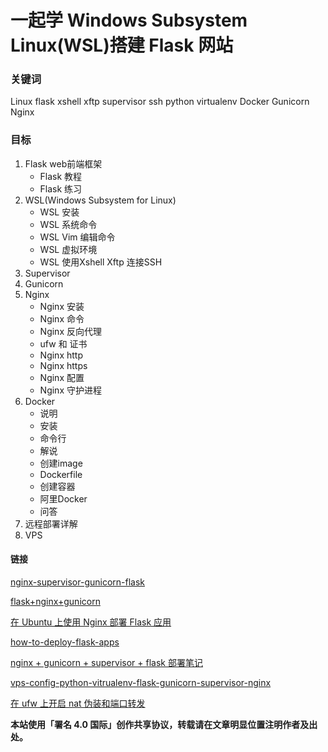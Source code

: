 # 一起学 Windows Subsystem Linux(WSL)搭建 Flask 网站

### 关键词
Linux flask xshell xftp supervisor ssh python virtualenv Docker Gunicorn Nginx

### 目标
1. Flask web前端框架
   * Flask 教程
   * Flask 练习
2. WSL(Windows Subsystem for Linux)
   * WSL 安装
   * WSL 系统命令
   * WSL Vim 编辑命令
   * WSL 虚拟环境
   * WSL 使用Xshell Xftp 连接SSH
3. Supervisor
4. Gunicorn
5. Nginx
   * Nginx 安装
   * Nginx 命令
   * Nginx 反向代理
   * ufw 和 证书
   * Nginx http
   * Nginx https
   * Nginx 配置
   * Nginx 守护进程
6. Docker
   * 说明
   * 安装
   * 命令行
   * 解说
   * 创建image
   * Dockerfile
   * 创建容器
   * 阿里Docker
   * 问答
7. 远程部署详解
8. VPS

#### 链接
[nginx-supervisor-gunicorn-flask](http://www.simpleapples.com/2015/06/11/configure-nginx-supervisor-gunicorn-flask/)  

[flask+nginx+gunicorn](https://baijiahao.baidu.com/s?id=1616440047552092518&wfr=spider&for=pc)  

[在 Ubuntu 上使用 Nginx 部署 Flask 应用 ](https://www.oschina.net/translate/serving-flask-with-nginx-on-ubuntu)  

[how-to-deploy-flask-apps](https://blog.igevin.info/posts/how-to-deploy-flask-apps/)

[nginx + gunicorn + supervisor + flask 部署笔记](https://www.jianshu.com/p/be9dd421fb8d)

[vps-config-python-vitrualenv-flask-gunicorn-supervisor-nginx](http://beiyuu.com/vps-config-python-vitrualenv-flask-gunicorn-supervisor-nginx)  

[在 ufw 上开启 nat 伪装和端口转发](https://www.logcg.com/archives/993.html)  

**本站使用「署名 4.0 国际」创作共享协议，转载请在文章明显位置注明作者及出处。**